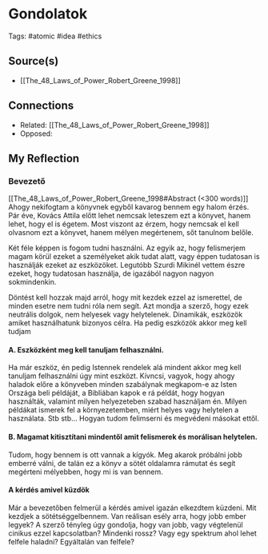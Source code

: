 # Gondolatok
Tags: #atomic #idea #ethics



## Source(s)
- [[The_48_Laws_of_Power_Robert_Greene_1998]] 

## Connections
- Related: [[The_48_Laws_of_Power_Robert_Greene_1998]]  
- Opposed:  

## My Reflection




### Bevezető 
[[The_48_Laws_of_Power_Robert_Greene_1998#Abstract (<300 words)]]
Ahogy nekifogtam a könyvnek egyből kavarog bennem egy halom érzés. Pár éve, Kovács Attila előtt lehet nemcsak leteszem ezt a könyvet, hanem lehet, hogy el is égetem. Most viszont az érzem, hogy nemcsak el kell olvasnom ezt a könyvet, hanem mélyen megértenem, sőt tanulnom belőle. 

Két féle képpen is fogom tudni használni. Az egyik az, hogy felismerjem magam körül ezeket a személyeket akik tudat alatt, vagy éppen tudatosan is használják ezeket az eszközöket. Legutóbb Szurdi Mikinél vettem észre ezeket, hogy tudatosan használja, de igazából nagyon nagyon sokmindenkin.

Döntést kell hozzak majd arról, hogy mit kezdek ezzel az ismerettel, de minden esetre nem tudni róla nem segít. Azt mondja a szerző, hogy ezek neutrális dolgok, nem helyesek vagy helytelenek. Dinamikák, eszközök amiket használhatunk bizonyos célra. Ha pedig eszközök akkor meg kell tudjam

#### A. Eszközként meg kell tanuljam felhasználni.
Ha már eszköz, én pedig Istennek rendelek alá mindent akkor meg kell tanuljam felhasználni úgy mint eszközt. Kívncsi, vagyok, hogy ahogy haladok előre a könyveben minden szabálynak megkapom-e az Isten Országa beli példáját, a Bibliában kapok e rá példát, hogy hogyan használták, valamint milyen helyezeteben szabad használjam én. Milyen példákat ismerek fel a környezetemben, miért helyes vagy helytelen a használata. Stb stb... Hogyan tudom felimserni és megvédeni másokat ettől.
#### B. Magamat kitisztítani mindentől amit felismerek és morálisan helytelen.
Tudom, hogy bennem is ott vannak a kígyók. Meg akarok próbálni jobb emberré válni, de talán ez a könyv a sötét oldalamra rámutat és segít megérteni mélyebben, hogy mi is van bennem.

#### A kérdés amivel küzdök
Már a bevezetőben felmerül a kérdés amivel igazán elkezdtem küzdeni. Mit kezdjek a sötétséggelbennem. Van reálisan esély arra, hogy jobb ember legyek? A szerző tényleg úgy gondolja, hogy van jobb, vagy végtelenül cinikus ezzel kapcsolatban? Mindenki rossz? Vagy egy spektrum ahol lehet felfele haladni? Egyáltalán van felfele?


